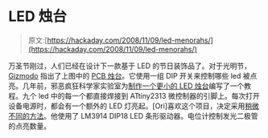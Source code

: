 # LED 烛台

> 原文:[https://hackaday.com/2008/11/09/led-menorahs/](https://hackaday.com/2008/11/09/led-menorahs/)

万圣节刚过，人们已经在设计下一款基于 LED 的节日装饰品了。对于光明节， [Gizmodo](http://www.mahalo.com/Gizmodo "Gizmodo - Mahalo") 指出了上图中的 [PCB 烛台](http://gizmodo.com/5081302/led-motherboard-menorah-is-hanukkah-20 "LED Motherboard Menorah Is Hanukkah 2.0")。它使用一组 DIP 开关来控制哪些 led 被点亮。几年前，邪恶疯狂科学家实验室为[制作一个更小的 LED 烛台](http://www.evilmadscientist.com/article.php/ledholiday "Evil Mad Scientist Laboratories - How to make high-tech LED decorations for the holidays")编写了一个教程。九个 led 中的每一个都直接焊接到 ATtiny2313 微控制器的引脚上。每次打开设备电源时，都会有一个额外的 LED 灯亮起。[Ori]喜欢这个项目，决定采用[稍微不同的方法](http://www.diyhappy.com/led-menorah-2/ "happy » LED Menorah")。他使用了 LM3914 DIP18 LED 条形驱动器。电位计控制发光二极管的点亮数量。
